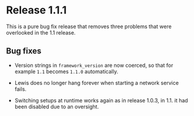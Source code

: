 # Release 1.1.1
This is a pure bug fix release that removes three problems that were overlooked in the 1.1 release.

## Bug fixes
- Version strings in ``framework_version`` are now coerced, so that for example ``1.1`` becomes
``1.1.0`` automatically.

- Lewis does no longer hang forever when starting a network service fails.

- Switching setups at runtime works again as in release 1.0.3, in 1.1. it had been disabled due
to an oversight.
